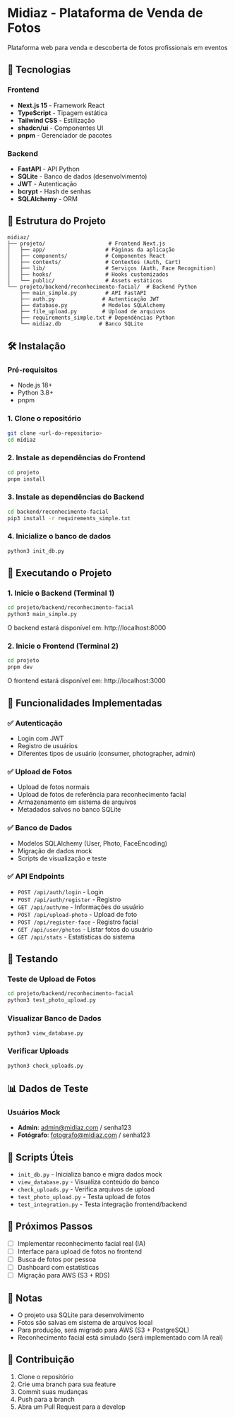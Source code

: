 # Midiaz - Plataforma de Venda de Fotos

Plataforma web para venda e descoberta de fotos profissionais em eventos

## 🚀 Tecnologias

### Frontend
- **Next.js 15** - Framework React
- **TypeScript** - Tipagem estática
- **Tailwind CSS** - Estilização
- **shadcn/ui** - Componentes UI
- **pnpm** - Gerenciador de pacotes

### Backend
- **FastAPI** - API Python
- **SQLite** - Banco de dados (desenvolvimento)
- **JWT** - Autenticação
- **bcrypt** - Hash de senhas
- **SQLAlchemy** - ORM

## 📁 Estrutura do Projeto

```
midiaz/
├── projeto/                    # Frontend Next.js
│   ├── app/                   # Páginas da aplicação
│   ├── components/            # Componentes React
│   ├── contexts/              # Contextos (Auth, Cart)
│   ├── lib/                   # Serviços (Auth, Face Recognition)
│   ├── hooks/                 # Hooks customizados
│   └── public/                # Assets estáticos
└── projeto/backend/reconhecimento-facial/  # Backend Python
    ├── main_simple.py         # API FastAPI
    ├── auth.py               # Autenticação JWT
    ├── database.py           # Modelos SQLAlchemy
    ├── file_upload.py        # Upload de arquivos
    ├── requirements_simple.txt # Dependências Python
    └── midiaz.db            # Banco SQLite
```

## 🛠️ Instalação

### Pré-requisitos
- Node.js 18+
- Python 3.8+
- pnpm

### 1. Clone o repositório
```bash
git clone <url-do-repositorio>
cd midiaz
```

### 2. Instale as dependências do Frontend
```bash
cd projeto
pnpm install
```

### 3. Instale as dependências do Backend
```bash
cd backend/reconhecimento-facial
pip3 install -r requirements_simple.txt
```

### 4. Inicialize o banco de dados
```bash
python3 init_db.py
```

## 🚀 Executando o Projeto

### 1. Inicie o Backend (Terminal 1)
```bash
cd projeto/backend/reconhecimento-facial
python3 main_simple.py
```
O backend estará disponível em: http://localhost:8000

### 2. Inicie o Frontend (Terminal 2)
```bash
cd projeto
pnpm dev
```
O frontend estará disponível em: http://localhost:3000

## 📝 Funcionalidades Implementadas

### ✅ Autenticação
- Login com JWT
- Registro de usuários
- Diferentes tipos de usuário (consumer, photographer, admin)

### ✅ Upload de Fotos
- Upload de fotos normais
- Upload de fotos de referência para reconhecimento facial
- Armazenamento em sistema de arquivos
- Metadados salvos no banco SQLite

### ✅ Banco de Dados
- Modelos SQLAlchemy (User, Photo, FaceEncoding)
- Migração de dados mock
- Scripts de visualização e teste

### ✅ API Endpoints
- `POST /api/auth/login` - Login
- `POST /api/auth/register` - Registro
- `GET /api/auth/me` - Informações do usuário
- `POST /api/upload-photo` - Upload de foto
- `POST /api/register-face` - Registro facial
- `GET /api/user/photos` - Listar fotos do usuário
- `GET /api/stats` - Estatísticas do sistema

## 🧪 Testando

### Teste de Upload de Fotos
```bash
cd projeto/backend/reconhecimento-facial
python3 test_photo_upload.py
```

### Visualizar Banco de Dados
```bash
python3 view_database.py
```

### Verificar Uploads
```bash
python3 check_uploads.py
```

## 📊 Dados de Teste

### Usuários Mock
- **Admin**: admin@midiaz.com / senha123
- **Fotógrafo**: fotografo@midiaz.com / senha123

## 🔧 Scripts Úteis

- `init_db.py` - Inicializa banco e migra dados mock
- `view_database.py` - Visualiza conteúdo do banco
- `check_uploads.py` - Verifica arquivos de upload
- `test_photo_upload.py` - Testa upload de fotos
- `test_integration.py` - Testa integração frontend/backend

## 🚀 Próximos Passos

- [ ] Implementar reconhecimento facial real (IA)
- [ ] Interface para upload de fotos no frontend
- [ ] Busca de fotos por pessoa
- [ ] Dashboard com estatísticas
- [ ] Migração para AWS (S3 + RDS)

## 📝 Notas

- O projeto usa SQLite para desenvolvimento
- Fotos são salvas em sistema de arquivos local
- Para produção, será migrado para AWS (S3 + PostgreSQL)
- Reconhecimento facial está simulado (será implementado com IA real)

## 🤝 Contribuição

1. Clone o repositório
2. Crie uma branch para sua feature
3. Commit suas mudanças
4. Push para a branch
5. Abra um Pull Request para a develop
